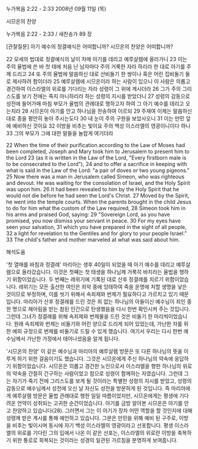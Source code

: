 누가복음 2:22 - 2:33 
2008년 09월 11일 (목)

시므온의 찬양



누가복음 2:22 - 2:33 / 새찬송가 89 장


[관찰질문]
아기 예수의 정결예식은 어떠합니까? 
시므온의 찬양은 어떠합니까? 

22 모세의 법대로 정결예식의 날이 차매 아기를 데리고 예루살렘에 올라가니 
23 이는 주의 율법에 쓴 바 첫 태에 처음 난 남자마다 주의 거룩한 자라 하리라 한 대로 아기를 주께 드리고 
24 또 주의 율법에 말씀하신 대로 산비둘기 한 쌍이나 혹은 어린 집비둘기 둘로 제사하려 함이더라 
25 예루살렘에 시므온이라 하는 사람이 있으니 이 사람은 의롭고 경건하여 이스라엘의 위로를 기다리는 자라 성령이 그 위에 계시더라 
26 그가 주의 그리스도를 보기 전에는 죽지 아니하리라 하는 성령의 지시를 받았더니 
27 성령의 감동으로 성전에 들어가매 마침 부모가 율법의 관례대로 행하고자 하여 그 아기 예수를 데리고 오는지라 
28 시므온이 아기를 안고 하나님을 찬송하여 이르되 
29 주재여 이제는 말씀하신 대로 종을 평안히 놓아 주시는도다 
30 내 눈이 주의 구원을 보았사오니 
31 이는 만민 앞에 예비하신 것이요 
32 이방을 비추는 빛이요 주의 백성 이스라엘의 영광이니이다 하니 
33 그의 부모가 그에 대한 말들을 놀랍게 여기더라  

22 When the time of their purification according to the Law of Moses had been completed, Joseph and Mary took him to Jerusalem to present him to the Lord 
23 (as it is written in the Law of the Lord, "Every firstborn male is to be consecrated to the Lord"), 
24 and to offer a sacrifice in keeping with what is said in the Law of the Lord: "a pair of doves or two young pigeons." 
25 Now there was a man in Jerusalem called Simeon, who was righteous and devout. He was waiting for the consolation of Israel, and the Holy Spirit was upon him. 
26 It had been revealed to him by the Holy Spirit that he would not die before he had seen the Lord's Christ. 
27 Moved by the Spirit, he went into the temple courts. When the parents brought in the child Jesus to do for him what the custom of the Law required, 
28 Simeon took him in his arms and praised God, saying: 
29 "Sovereign Lord, as you have promised, you now dismiss your servant in peace. 
30 For my eyes have seen your salvation, 
31 which you have prepared in the sight of all people, 
32 a light for revelation to the Gentiles and for glory to your people Israel." 
33 The child's father and mother marveled at what was said about him.

해석도움





'첫 열매를 바침과 정결례'
 마리아는 생후 40일이 되었을 때 아기 예수를 데리고 예루살렘으로 올라갔습니다. 이것은 첫째는 첫 태생을 하나님께 거룩히 바치라는 율법을 행하기 위함이었습니다. 두 번째는 레위기에 기록된 대로 산후 정결례를 치르기 위함이었습니다. 레위기는 모든 출산한 여인은 죄악 중에 잉태하여 죽을 운명에 처할 생명을 낳은 것이므로 부정하며, 이를 씻기 위해서 속죄제와 번제가 필요하다고 가르치고 있기 때문입니다. 마리아가 산후 정결례를 드린 것은 죄 없는 하나님의 아들이신 예수님이 죄인 중 한 명으로 헤아림을 받는 참된 인간으로 탄생했음을 다시 한번 확인시켜 주는 것입니다. 그런데 그녀가 정결례를 위해 속죄제와 번제물을 드린 것은 비둘기 한 마리씩이었습니다. 원래 속죄제와 번제는 비둘기와 어린 양으로 드리게 되어 있었는데, 가난한 자를 위한 예외 규정으로 번제를 비둘기로 드릴 수 있게 했습니다. 여기서 우리는 다시 한번 예수님께서 가난한 가정에서 태어나셨음을 알게 됩니다.    

'시므온의 찬양'
 이 같은 예수님과 마리아의 예루살렘 방문은 또 다른 하나님의 뜻을 이루게 하기 위한 걸음이기도 했습니다. 그것은 시므온에게 주신 하나님의 약속에 응답하기 위함이었습니다. 시므온은 의롭고 경건한 노인으로서 이스라엘을 향한 하나님의 위로의 약속을 간절히 간구하는 사람이었고 참으로 성령이 함께하는 자였습니다. 그런데 그는 자기가 죽기 전에 그리스도를 보게 될 것이라는 특별한 성령의 지시를 받았고, 성령의 감동으로 예수님께서 성전에 오신 날 자신도 성전을 방문하게 된 것입니다. 즉 마리아에게 예루살렘 방문은 율법 관례대로 행한 일일 따름이었지만, 시므온에게는 평생에 기다려온 언약이 성취되는 고귀한 순간이었습니다. 아기를 금방 알아본 시므온은 아기를 안고 찬양하고 있습니다(28). 그러면서 그는 이 아기가 장차 어떤 역할을 할 것인지에 대해 성령께 받은 계시를 통해 예언하고 있습니다. 그분은 만민을 위해 예비 된 구주로, 이방을 비추는 빛이시며 동시에 자기 백성 이스라엘의 영광이라고 선포합니다. 평생 이스라엘의 위로를 기다린 그의 입에서 나온 이 같은 선포는, 이스라엘의 위로란 이방을 축복하기 위한 통로로 회복되는 것이라는 성경의 일관된 가르침을 분명하게 보여줍니다.